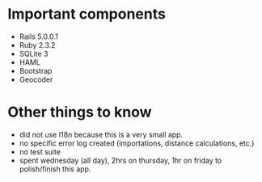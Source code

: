 # Important components

* Rails 5.0.0.1
* Ruby 2.3.2
* SQLite 3
* HAML
* Bootstrap
* Geocoder

# Other things to know

* did not use I18n because this is a very small app.
* no specific error log created (importations, distance calculations, etc.)
* no test suite
* spent wednesday (all day), 2hrs on thursday, 1hr on friday to polish/finish this app.
